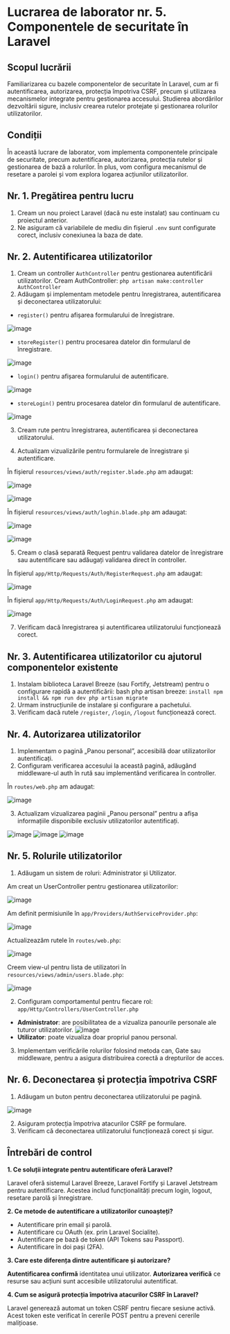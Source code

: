 # Lucrarea de laborator nr. 5. Componentele de securitate în Laravel

## Scopul lucrării

Familiarizarea cu bazele componentelor de securitate în Laravel, cum ar fi autentificarea, autorizarea, protecția împotriva CSRF, precum și utilizarea mecanismelor integrate pentru gestionarea accesului.
Studierea abordărilor dezvoltării sigure, inclusiv crearea rutelor protejate și gestionarea rolurilor utilizatorilor.

## Condiții
În această lucrare de laborator, vom implementa componentele principale de securitate, precum autentificarea, autorizarea, protecția rutelor și gestionarea de bază a rolurilor. În plus, vom configura mecanismul de resetare a parolei și vom explora logarea acțiunilor utilizatorilor.

## Nr. 1. Pregătirea pentru lucru
1. Cream un nou proiect Laravel (dacă nu este instalat) sau continuam cu proiectul anterior.
2. Ne asiguram că variabilele de mediu din fișierul `.env` sunt configurate corect, inclusiv conexiunea la baza de date.

## Nr. 2. Autentificarea utilizatorilor
1. Cream un controller `AuthController` pentru gestionarea autentificării utilizatorilor.
 Cream AuthController: `php artisan make:controller AuthController`
2. Adăugam și implementam metodele pentru înregistrarea, autentificarea și deconectarea utilizatorului:
 - `register()` pentru afișarea formularului de înregistrare.

 ![image](https://github.com/user-attachments/assets/f37a4235-3960-468c-bfa8-397870524346)

 - `storeRegister()` pentru procesarea datelor din formularul de înregistrare.
   
 ![image](https://github.com/user-attachments/assets/06e8f984-ce84-4890-9e4f-77d34c025cc1)

 - `login()` pentru afișarea formularului de autentificare.
   
  ![image](https://github.com/user-attachments/assets/65218a0f-b87e-44a5-a45a-c08301eeca2e)

 - `storeLogin()` pentru procesarea datelor din formularul de autentificare.
   
![image](https://github.com/user-attachments/assets/6c421124-d96f-4944-bf88-639a73b792ef)

3. Cream rute pentru înregistrarea, autentificarea și deconectarea utilizatorului.

4. Actualizam vizualizările pentru formularele de înregistrare și autentificare.
   
În fișierul `resources/views/auth/register.blade.php` am adaugat:

![image](https://github.com/user-attachments/assets/ff685dd0-a4bf-459d-a95f-a3abebba803d)

![image](https://github.com/user-attachments/assets/0956418c-760e-44c5-b83a-1fda2aeb204e)

În fișierul `resources/views/auth/loghin.blade.php` am adaugat:

![image](https://github.com/user-attachments/assets/4aa8697d-ad61-4591-be5b-0475565ef390)

![image](https://github.com/user-attachments/assets/fc3197ff-702b-4b03-8521-5c2628553ff9)


5. Cream o clasă separată Request pentru validarea datelor de înregistrare sau autentificare sau adăugați validarea direct în controller.
   
În fișierul `app/Http/Requests/Auth/RegisterRequest.php` am adaugat:

![image](https://github.com/user-attachments/assets/cd099e47-558e-44e3-a13d-16a84ae1d291)

În fișierul `app/Http/Requests/Auth/LoginRequest.php` am adaugat:

![image](https://github.com/user-attachments/assets/ffc9abc3-a6b2-4a1d-a6c1-e83ef67e52b1)

7. Verificam dacă înregistrarea și autentificarea utilizatorului funcționează corect.

## Nr. 3. Autentificarea utilizatorilor cu ajutorul componentelor existente
1. Instalam biblioteca Laravel Breeze (sau Fortify, Jetstream) pentru o configurare rapidă a autentificării:
bash php artisan breeze:
`install npm install && npm run dev php artisan migrate`
2. Urmam instrucțiunile de instalare și configurare a pachetului.
3. Verificam dacă rutele `/register`, `/login`, `/logout` funcționează corect.

## Nr. 4. Autorizarea utilizatorilor
1. Implementam o pagină „Panou personal”, accesibilă doar utilizatorilor autentificați.
2. Configuram verificarea accesului la această pagină, adăugând middleware-ul auth în rută sau implementând verificarea în controller.

În `routes/web.php` am adaugat:

![image](https://github.com/user-attachments/assets/07bed36e-1a25-494e-a595-e7d9df1d6e7f)

3. Actualizam vizualizarea paginii „Panou personal” pentru a afișa informațiile disponibile exclusiv utilizatorilor autentificați.

![image](https://github.com/user-attachments/assets/6d88489c-0d3b-4f3e-9125-e1c35c093382)
![image](https://github.com/user-attachments/assets/23de9707-6e92-4e1d-817b-960bd5bc3742)
![image](https://github.com/user-attachments/assets/e3e9dc10-8b16-439d-aeeb-0dd59973da07)


## Nr. 5. Rolurile utilizatorilor
1. Adăugam un sistem de roluri: Administrator și Utilizator.
   
Am creat un UserController pentru gestionarea utilizatorilor:

![image](https://github.com/user-attachments/assets/9e8151e8-a64f-4714-bd2b-7734a322fe82)

Am definit permisiunile în `app/Providers/AuthServiceProvider.php`:

![image](https://github.com/user-attachments/assets/295c7d06-8a82-423d-8046-87ea68a8dff8)

Actualizeazăm rutele în `routes/web.php`:

![image](https://github.com/user-attachments/assets/f4baaf43-1845-492e-9ef0-cd195806f21d)

Creem view-ul pentru lista de utilizatori în `resources/views/admin/users.blade.php`:

![image](https://github.com/user-attachments/assets/91313998-28c6-4753-8791-1fdcba83f820)




2. Configuram comportamentul pentru fiecare rol: `app/Http/Controllers/UserController.php`
 - **Administrator**: are posibilitatea de a vizualiza panourile personale ale tuturor utilizatorilor.
 ![image](https://github.com/user-attachments/assets/7a515eeb-49b1-48a5-be49-2a5f65dd9d72)
 - **Utilizator**: poate vizualiza doar propriul panou personal.
3. Implementam verificările rolurilor folosind metoda can, Gate sau middleware, pentru a asigura distribuirea corectă a drepturilor de acces.

## Nr. 6. Deconectarea și protecția împotriva CSRF
1. Adăugam un buton pentru deconectarea utilizatorului pe pagină.

![image](https://github.com/user-attachments/assets/9df3b6a7-1078-4a38-9651-e10c874cb178)

2. Asiguram protecția împotriva atacurilor CSRF pe formulare.
3. Verificam că deconectarea utilizatorului funcționează corect și sigur.

## Întrebări de control
**1. Ce soluții integrate pentru autentificare oferă Laravel?**

Laravel oferă sistemul Laravel Breeze, Laravel Fortify și Laravel Jetstream pentru autentificare. Acestea includ funcționalități precum login, logout, resetare parolă și înregistrare.

**2. Ce metode de autentificare a utilizatorilor cunoașteți?**

 - Autentificare prin email și parolă.
 - Autentificare cu OAuth (ex. prin Laravel Socialite).
 - Autentificare pe bază de token (API Tokens sau Passport).
 - Autentificare în doi pași (2FA).

**3. Care este diferența dintre autentificare și autorizare?**

**Autentificarea confirmă** identitatea unui utilizator.
**Autorizarea verifică** ce resurse sau acțiuni sunt accesibile utilizatorului autentificat.

**4. Cum se asigură protecția împotriva atacurilor CSRF în Laravel?**

Laravel generează automat un token CSRF pentru fiecare sesiune activă. Acest token este verificat în cererile POST pentru a preveni cererile malițioase.
